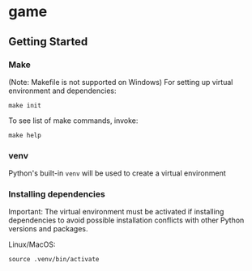 # game

## Getting Started

### Make
(Note: Makefile is not supported on Windows)
For setting up virtual environment and dependencies:
```
make init
```

To see list of make commands, invoke:
```
make help
```
### venv
Python's built-in `venv` will be used to create a virtual environment

### Installing dependencies
Important: The virtual environment must be activated if installing dependencies to avoid possible installation conflicts with other Python versions and packages.

Linux/MacOS:
```
source .venv/bin/activate
```